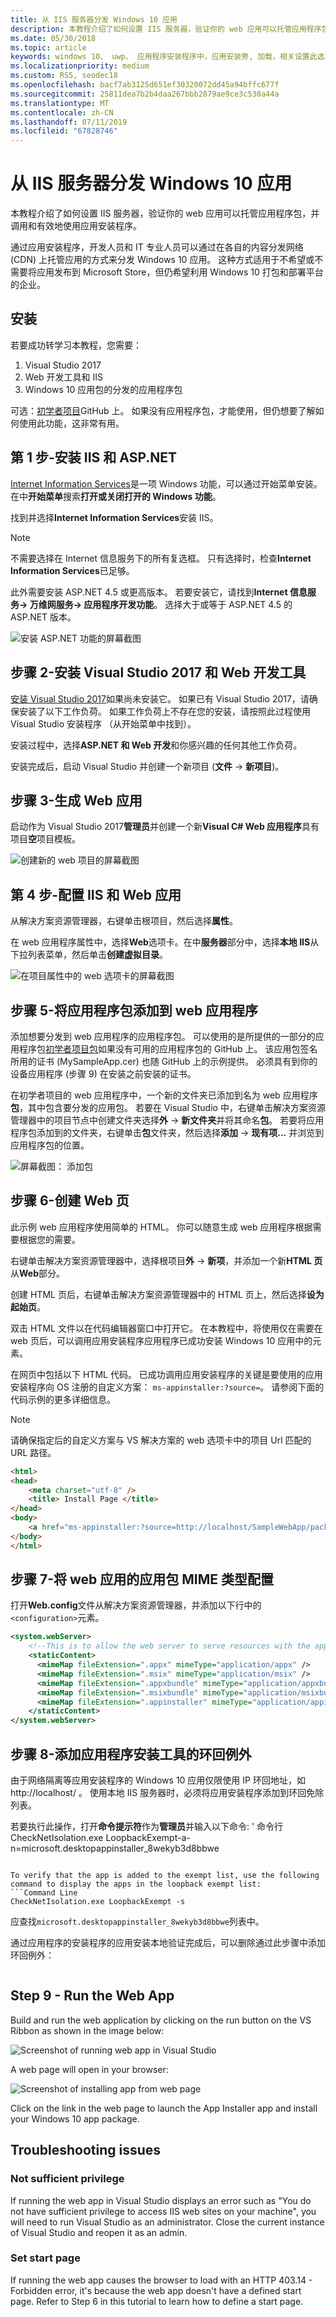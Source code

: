 ```yaml
---
title: 从 IIS 服务器分发 Windows 10 应用
description: 本教程介绍了如何设置 IIS 服务器，验证你的 web 应用可以托管应用程序包，并调用和有效地使用应用安装程序。
ms.date: 05/30/2018
ms.topic: article
keywords: windows 10、 uwp、 应用程序安装程序中，应用安装旁, 加载，相关设置此选项，可选包，IIS 服务器
ms.localizationpriority: medium
ms.custom: RS5, seodec18
ms.openlocfilehash: bacf7ab3125d651ef30320072dd45a94bffc677f
ms.sourcegitcommit: 25811dea7b2b4daa267bbb2879ae9ce3c530a44a
ms.translationtype: MT
ms.contentlocale: zh-CN
ms.lasthandoff: 07/11/2019
ms.locfileid: "67828746"
---
```

# <a name="distribute-a-windows-10-app-from-an-iis-server"></a>从 IIS 服务器分发 Windows 10 应用

本教程介绍了如何设置 IIS 服务器，验证你的 web 应用可以托管应用程序包，并调用和有效地使用应用安装程序。

通过应用安装程序，开发人员和 IT 专业人员可以通过在各自的内容分发网络 (CDN) 上托管应用的方式来分发 Windows 10 应用。 这种方式适用于不希望或不需要将应用发布到 Microsoft Store，但仍希望利用 Windows 10 打包和部署平台的企业。 

## <a name="setup"></a>安装

若要成功转学习本教程，您需要：

1. Visual Studio 2017  
2. Web 开发工具和 IIS 
3. Windows 10 应用包的分发的应用程序包

可选：[初学者项目](https://github.com/AppInstaller/MySampleWebApp)GitHub 上。 如果没有应用程序包，才能使用，但仍想要了解如何使用此功能，这非常有用。

## <a name="step-1---install-iis-and-aspnet"></a>第 1 步-安装 IIS 和 ASP.NET 

[Internet Information Services](https://www.iis.net/)是一项 Windows 功能，可以通过开始菜单安装。 在中**开始菜单**搜索**打开或关闭打开的 Windows 功能**。

找到并选择**Internet Information Services**安装 IIS。

> [!NOTE]
> 不需要选择在 Internet 信息服务下的所有复选框。 只有选择时，检查**Internet Information Services**已足够。

此外需要安装 ASP.NET 4.5 或更高版本。 若要安装它，请找到**Internet 信息服务-> 万维网服务-> 应用程序开发功能**。 选择大于或等于 ASP.NET 4.5 的 ASP.NET 版本。

![安装 ASP.NET 功能的屏幕截图](images/install-asp.png)

## <a name="step-2---install-visual-studio-2017-and-web-development-tools"></a>步骤 2-安装 Visual Studio 2017 和 Web 开发工具 

[安装 Visual Studio 2017](https://docs.microsoft.com/visualstudio/install/install-visual-studio)如果尚未安装它。 如果已有 Visual Studio 2017，请确保安装了以下工作负荷。 如果工作负荷上不存在您的安装，请按照此过程使用 Visual Studio 安装程序 （从开始菜单中找到）。  

安装过程中，选择**ASP.NET 和 Web 开发**和你感兴趣的任何其他工作负荷。 

安装完成后，启动 Visual Studio 并创建一个新项目 (**文件** -> **新项目**)。

## <a name="step-3---build-a-web-app"></a>步骤 3-生成 Web 应用

启动作为 Visual Studio 2017**管理员**并创建一个新**Visual C# Web 应用程序**具有项目**空**项目模板。 

![创建新的 web 项目的屏幕截图](images/sample-web-app.png)

## <a name="step-4---configure-iis-with-our-web-app"></a>第 4 步-配置 IIS 和 Web 应用 

从解决方案资源管理器，右键单击根项目，然后选择**属性**。

在 web 应用程序属性中，选择**Web**选项卡。在中**服务器**部分中，选择**本地 IIS**从下拉列表菜单，然后单击**创建虚拟目录**。 

![在项目属性中的 web 选项卡的屏幕截图](images/web-tab.png)

## <a name="step-5---add-an-app-package-to-a-web-application"></a>步骤 5-将应用程序包添加到 web 应用程序 

添加想要分发到 web 应用程序的应用程序包。 可以使用的是所提供的一部分的应用程序包[初学者项目包](https://github.com/AppInstaller/MySampleWebApp/tree/master/MySampleWebApp/packages)如果没有可用的应用程序包的 GitHub 上。 该应用包签名所用的证书 (MySampleApp.cer) 也随 GitHub 上的示例提供。 必须具有到你的设备应用程序 (步骤 9) 在安装之前安装的证书。

在初学者项目的 web 应用程序中，一个新的文件夹已添加到名为 web 应用程序**包**，其中包含要分发的应用包。 若要在 Visual Studio 中，右键单击解决方案资源管理器中的项目节点中创建文件夹选择**外** -> **新文件夹**并将其命名**包**。 若要将应用程序包添加到的文件夹，右键单击**包**文件夹，然后选择**添加** -> **现有项...** 并浏览到应用程序包的位置。 

![屏幕截图： 添加包](images/add-package.png)

## <a name="step-6---create-a-web-page"></a>步骤 6-创建 Web 页

此示例 web 应用程序使用简单的 HTML。 你可以随意生成 web 应用程序根据需要根据您的需要。 

右键单击解决方案资源管理器中，选择根项目**外** -> **新项**，并添加一个新**HTML 页**从**Web**部分。

创建 HTML 页后，右键单击解决方案资源管理器中的 HTML 页上，然后选择**设为起始页**。  

双击 HTML 文件以在代码编辑器窗口中打开它。 在本教程中，将使用仅在需要在 web 页后，可以调用应用安装程序应用程序已成功安装 Windows 10 应用中的元素。 

在网页中包括以下 HTML 代码。 已成功调用应用安装程序的关键是要使用的应用安装程序向 OS 注册的自定义方案： `ms-appinstaller:?source=`。 请参阅下面的代码示例的更多详细信息。

> [!NOTE]
> 请确保指定后的自定义方案与 VS 解决方案的 web 选项卡中的项目 Url 匹配的 URL 路径。
 
```HTML
<html>
<head>
    <meta charset="utf-8" />
    <title> Install Page </title>
</head>
<body>
    <a href="ms-appinstaller:?source=http://localhost/SampleWebApp/packages/MySampleApp.appxbundle"> Install My Sample App</a>
</body>
</html>
```

## <a name="step-7---configure-the-web-app-for-app-package-mime-types"></a>步骤 7-将 web 应用的应用包 MIME 类型配置

打开**Web.config**文件从解决方案资源管理器，并添加以下行中的`<configuration>`元素。 

```xml
<system.webServer>
    <!--This is to allow the web server to serve resources with the appropriate file extension-->
    <staticContent>
      <mimeMap fileExtension=".appx" mimeType="application/appx" />
      <mimeMap fileExtension=".msix" mimeType="application/msix" />
      <mimeMap fileExtension=".appxbundle" mimeType="application/appxbundle" />
      <mimeMap fileExtension=".msixbundle" mimeType="application/msixbundle" />
      <mimeMap fileExtension=".appinstaller" mimeType="application/appinstaller" />
    </staticContent>
</system.webServer>
```

## <a name="step-8---add-loopback-exemption-for-app-installer"></a>步骤 8-添加应用程序安装工具的环回例外

由于网络隔离等应用安装程序的 Windows 10 应用仅限使用 IP 环回地址，如 http://localhost/ 。 使用本地 IIS 服务器时，必须将应用安装程序添加到环回免除列表。 

若要执行此操作，打开**命令提示符**作为**管理员**并输入以下命令: ' 命令行 CheckNetIsolation.exe LoopbackExempt-a-n=microsoft.desktopappinstaller_8wekyb3d8bbwe
```

To verify that the app is added to the exempt list, use the following command to display the apps in the loopback exempt list: 
```Command Line
CheckNetIsolation.exe LoopbackExempt -s
```

应查找`microsoft.desktopappinstaller_8wekyb3d8bbwe`列表中。

通过应用程序的安装程序的应用安装本地验证完成后，可以删除通过此步骤中添加环回例外：

```Command Line CheckNetIsolation.exe LoopbackExempt -d -n=microsoft.desktopappinstaller_8wekyb3d8bbwe
```

## Step 9 - Run the Web App 

Build and run the web application by clicking on the run button on the VS Ribbon as shown in the image below:

![Screenshot of running web app in Visual Studio](images/run.png)

A web page will open in your browser:

![Screenshot of installing app from web page](images/web-page.png)

Click on the link in the web page to launch the App Installer app and install your Windows 10 app package.


## Troubleshooting issues

### Not sufficient privilege 

If running the web app in Visual Studio displays an error such as "You do not have sufficient privilege to access IIS web sites on your machine", you will need to run Visual Studio as an administrator. Close the current instance of Visual Studio and reopen it as an admin.

### Set start page 

If running the web app causes the browser to load with an HTTP 403.14 - Forbidden error, it's because the web app doesn't have a defined start page. Refer to Step 6 in this tutorial to learn how to define a start page.
